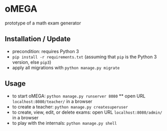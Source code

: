 # oMEGA
prototype of a math exam generator

## Installation / Update
* precondition: requires Python 3
* `pip install -r requirements.txt` (assuming that `pip` is the Python 3 version, else `pip3`)
* apply all migrations with `python manage.py migrate`

## Usage
* to start oMEGA: `python manage.py runserver 8080`
** open URL `localhost:8080/teacher/` in a browser
* to create a teacher: `python manage.py createsuperuser`
* to create, view, edit, or delete exams: open URL `localhost:8080/admin/` in a browser
* to play with the internals: `python manage.py shell`